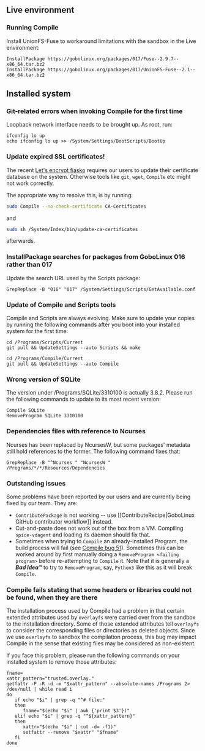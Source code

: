 ## Live environment

### Running Compile

Install UnionFS-Fuse to workaround limitations with the sandbox in the Live environment:
```
InstallPackage https://gobolinux.org/packages/017/Fuse--2.9.7--x86_64.tar.bz2
InstallPackage https://gobolinux.org/packages/017/UnionFS-Fuse--2.1--x86_64.tar.bz2
```

## Installed system 

### Git-related errors when invoking Compile for the first time

Loopback network interface needs to be brought up. As root, run:

```
ifconfig lo up
echo ifconfig lo up >> /System/Settings/BootScripts/BootUp
```

### Update expired SSL certificates!

The recent [Let's encrypt fiasko](https://www.reddit.com/r/PFSENSE/comments/pyce7q/sept_29th_lets_encrypt_intermediate_ca_expiration/) requires our users to update their certificate database on the system. Otherwise tools like `git`, `wget`, `Compile` etc might not work correctly.

The appropriate way to resolve this, is by running:

```bash
sudo Compile --no-check-certificate CA-Certificates
```
and

```bash
sudo sh /System/Index/bin/update-ca-certificates
```

afterwards.

### InstallPackage searches for packages from GoboLinux 016 rather than 017

Update the search URL used by the Scripts package:

```
GrepReplace -B "016" "017" /System/Settings/Scripts/GetAvailable.conf
```

### Update of Compile and Scripts tools

Compile and Scripts are always evolving. Make sure to update your copies by
running the following commands after you boot into your installed system for
the first time:

```
cd /Programs/Scripts/Current
git pull && UpdateSettings --auto Scripts && make

cd /Programs/Compile/Current
git pull && UpdateSettings --auto Compile
```

### Wrong version of SQLite

The version under /Programs/SQLite/3310100 is actually 3.8.2. Please run the
following commands to update to its most recent version:

```
Compile SQLite
RemoveProgram SQLite 3310100
```

### Dependencies files with reference to Ncurses

Ncurses has been replaced by NcursesW, but some packages' metadata still hold
references to the former. The following command fixes that:

```
GrepReplace -B "^Ncurses " "NcursesW " /Programs/*/*/Resources/Dependencies
```

### Outstanding issues

Some problems have been reported by our users and are currently being fixed by our team. They are:

- `ContributePackage` is not working -- use [[ContributeRecipe|GoboLinux GitHub contributor workflow]] instead.
- Cut-and-paste does not work out of the box from a VM. Compiling `spice-vdagent` and loading its daemon should fix that.
- Sometimes when trying to `Compile` an already-installed Program, the build process will fail (see [Compile bug 51](https://github.com/gobolinux/Compile/issues/51)).  Sometimes this can be worked around by first manually doing a `RemoveProgram <failing program>` before re-attempting to `Compile` it. Note that it is generally a _**Bad Idea™**_ to try to `RemoveProgram`, say, `Python3` like this as it will break `Compile`.

### Compile fails stating that some headers or libraries could not be found, when they are there

The installation process used by Compile had a problem in that certain extended attributes used by `overlayfs` were
carried over from the sandbox to the installation directory. Some of those extended attributes tell `overlayfs` to
consider the corresponding files or directories as deleted objects. Since we use `overlayfs` to sandbox the compilation
process, this bug may impact Compile in the sense that existing files may be considered as non-existent.

If you face this problem, please run the following commands on your installed system to remove those attributes:

```
fname=
xattr_pattern="trusted.overlay."
getfattr -P -R -d -m "$xattr_pattern" --absolute-names /Programs 2> /dev/null | while read i
do
   if echo "$i" | grep -q "^# file:"
   then
      fname="$(echo "$i" | awk {'print $3'})"
   elif echo "$i" | grep -q "^${xattr_pattern}"
   then
      xattr="$(echo "$i" | cut -d= -f1)"
      setfattr --remove "$xattr" "$fname"
   fi
done
```
